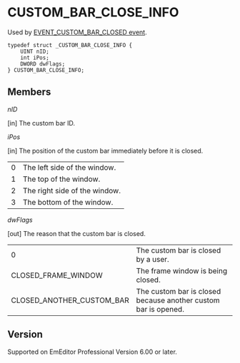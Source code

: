 # CUSTOM\_BAR\_CLOSE\_INFO

Used by [EVENT\_CUSTOM\_BAR\_CLOSED event](../event/index).

```
typedef struct _CUSTOM_BAR_CLOSE_INFO {
	UINT nID;
	int iPos;
	DWORD dwFlags;
} CUSTOM_BAR_CLOSE_INFO;
```

## Members

_nID_

\[in\] The custom bar ID.

_iPos_

\[in\] The position of the custom bar immediately before it is closed.

|     |     |
| --- | --- |
| 0 | The left side of the window. |
| 1 | The top of the window. |
| 2 | The right side of the window. |
| 3 | The bottom of the window. |

_dwFlags_

\[out\] The reason that the custom bar is closed.

|     |     |
| --- | --- |
| 0 | The custom bar is closed by a user. |
| CLOSED\_FRAME\_WINDOW | The frame window is being closed. |
| CLOSED\_ANOTHER\_CUSTOM\_BAR | The custom bar is closed because another custom bar is opened. |

## Version

Supported on EmEditor Professional Version 6.00 or later.
